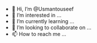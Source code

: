 - 👋 Hi, I’m @Usmantouseef
- 👀 I’m interested in ...
- 🌱 I’m currently learning ...
- 💞️ I’m looking to collaborate on ...
- 📫 How to reach me ...

<!---
Usmantouseef/Usmantouseef is a ✨ special ✨ repository because its `README.md` (this file) appears on your GitHub profile.
You can click the Preview link to take a look at your changes.
--->
